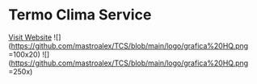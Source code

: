 # Termo Clima Service
[Visit Website](https://termoclimaservice.net)
![](https://github.com/mastroalex/TCS/blob/main/logo/grafica%20HQ.png =100x20)
![](https://github.com/mastroalex/TCS/blob/main/logo/grafica%20HQ.png =250x)
